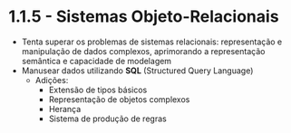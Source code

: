 # 1.1.5 - Sistemas Objeto-Relacionais

* Tenta superar os problemas de sistemas relacionais: representação e manipulação de dados complexos, aprimorando a representação semântica e capacidade de modelagem
* Manusear dados utilizando **SQL** (Structured Query Language)
  * Adições:
    * Extensão de tipos básicos
    * Representação de objetos complexos
    * Herança
    * Sistema de produção de regras